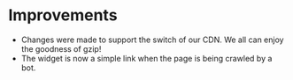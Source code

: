 # Improvements
- Changes were made to support the switch of our CDN. We all can enjoy the goodness of gzip!
- The widget is now a simple link when the page is being crawled by a bot.